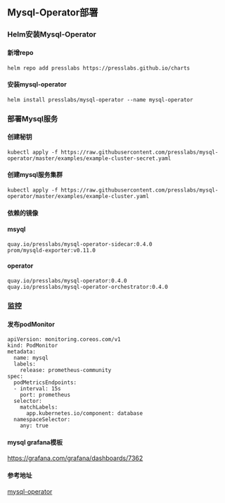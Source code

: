 ## Mysql-Operator部署


### Helm安装Mysql-Operator
		
#### 新增repo

	helm repo add presslabs https://presslabs.github.io/charts

#### 安装mysql-operator

	helm install presslabs/mysql-operator --name mysql-operator

### 部署Mysql服务

#### 创建秘钥

 	kubectl apply -f https://raw.githubusercontent.com/presslabs/mysql-operator/master/examples/example-cluster-secret.yaml

#### 创建mysql服务集群

	kubectl apply -f https://raw.githubusercontent.com/presslabs/mysql-operator/master/examples/example-cluster.yaml
	
#### 依赖的镜像

#### msyql 
	
	quay.io/presslabs/mysql-operator-sidecar:0.4.0
	prom/mysqld-exporter:v0.11.0
	
#### operator

	quay.io/presslabs/mysql-operator:0.4.0
	quay.io/presslabs/mysql-operator-orchestrator:0.4.0		
### 监控


#### 发布podMonitor

	apiVersion: monitoring.coreos.com/v1
	kind: PodMonitor
	metadata:
	  name: mysql
	  labels:
	    release: prometheus-community
	spec:
	  podMetricsEndpoints:
	  - interval: 15s
	    port: prometheus
	  selector:
	    matchLabels:
	      app.kubernetes.io/component: database
	  namespaceSelector:
	    any: true

#### mysql grafana模板

https://grafana.com/grafana/dashboards/7362

#### 参考地址

[mysql-operator](https://github.com/presslabs/mysql-operator)